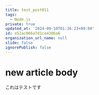 ```yaml
---
title: test_post011
tags:
  - Node.js
private: true
updated_at: '2024-09-10T01:36:23+09:00'
id: e52ac066a7d1ce4386a6
organization_url_name: null
slide: false
ignorePublish: false
---
```

# new article body
これはテストです
